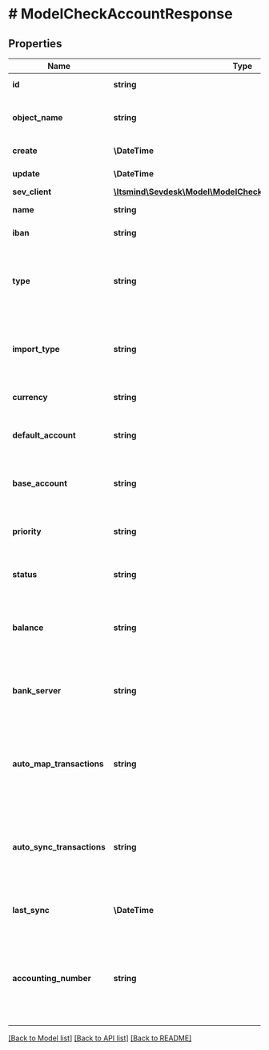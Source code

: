 # # ModelCheckAccountResponse

## Properties

Name | Type | Description | Notes
------------ | ------------- | ------------- | -------------
**id** | **string** | The check account id | [optional] [readonly]
**object_name** | **string** | The check account object name | [optional] [readonly] [default to 'CheckAccount']
**create** | **\DateTime** | Date of check account creation | [optional] [readonly]
**update** | **\DateTime** | Date of last check account update | [optional] [readonly]
**sev_client** | [**\Itsmind\Sevdesk\Model\ModelCheckAccountResponseSevClient**](ModelCheckAccountResponseSevClient.md) |  | [optional]
**name** | **string** | Name of the check account | [optional]
**iban** | **string** | The IBAN of the account | [optional]
**type** | **string** | The type of the check account. Account with a CSV or MT940 import are regarded as online. | [optional]
**import_type** | **string** | Import type, for accounts that are type \&quot;online\&quot; but not connected to a data provider. | [optional]
**currency** | **string** | The currency of the check account. | [optional]
**default_account** | **string** | Defines if this check account is the default account. | [optional] [default to '0']
**base_account** | **string** | This will be 1 if the account is your base account that comes with every sevdesk setup. | [optional]
**priority** | **string** | Defines the sorting of accounts, highest is first. | [optional]
**status** | **string** | Status of the check account. 0 &lt;-&gt; Archived - 100 &lt;-&gt; Active | [optional] [default to '100']
**balance** | **string** | The account balance as reported by PayPal or finAPI. Not set for other types of accounts. | [optional]
**bank_server** | **string** | Bank server of check account, only set if the account is connected to a data provider | [optional]
**auto_map_transactions** | **string** | Defines if transactions on this account are automatically mapped to invoice and vouchers when imported if possible. | [optional] [default to '1']
**auto_sync_transactions** | **string** | If this is 1 the account will be automatically updated through PayPal or finAPI. Only applicable for connected online accounts. | [optional]
**last_sync** | **\DateTime** | Timepoint of the last payment import through PayPal or finAPI. | [optional]
**accounting_number** | **string** | The booking account used for this account, e.g. 1800 in SKR04 and 1200 in SKR03. Must be unique among all your CheckAccounts. | [optional]

[[Back to Model list]](../../README.md#models) [[Back to API list]](../../README.md#endpoints) [[Back to README]](../../README.md)
